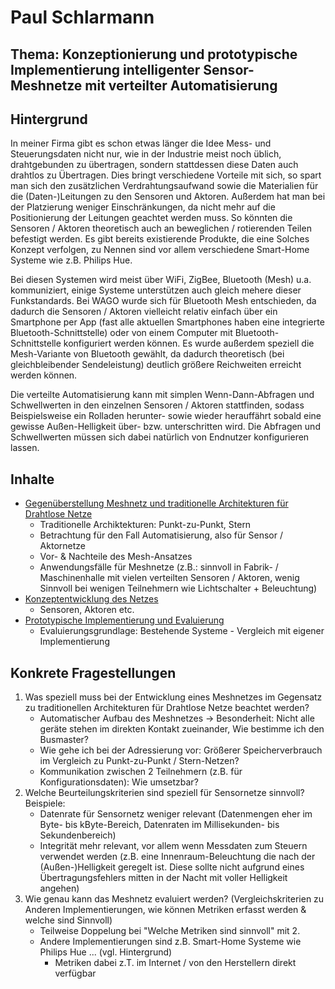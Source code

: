 # Paul Schlarmann

## Thema: Konzeptionierung und prototypische Implementierung intelligenter Sensor-Meshnetze mit verteilter Automatisierung

## Hintergrund
In meiner Firma gibt es schon etwas länger die Idee Mess- und Steuerungsdaten nicht nur, wie in der Industrie meist noch üblich, drahtgebunden zu übertragen, 
sondern stattdessen diese Daten auch drahtlos zu Übertragen. Dies bringt verschiedene Vorteile mit sich, so spart man sich den zusätzlichen Verdrahtungsaufwand
sowie die Materialien für die (Daten-)Leitungen zu den Sensoren und Aktoren. Außerdem hat man bei der Platzierung weniger Einschränkungen, da nicht mehr auf
die Positionierung der Leitungen geachtet werden muss. So könnten die Sensoren / Aktoren theoretisch auch an beweglichen / rotierenden Teilen befestigt werden.
Es gibt bereits existierende Produkte, die eine Solches Konzept verfolgen, zu Nennen sind vor allem verschiedene Smart-Home Systeme wie z.B. Philips Hue.

Bei diesen Systemen wird meist über WiFi, ZigBee, Bluetooth (Mesh) u.a. kommuniziert, einige Systeme unterstützen auch gleich mehere dieser Funkstandards. Bei
WAGO wurde sich für Bluetooth Mesh entschieden, da dadurch die Sensoren / Aktoren vielleicht relativ einfach über ein Smartphone per App (fast alle aktuellen
Smartphones haben eine integrierte Bluetooth-Schnittstelle) oder von einem Computer mit Bluetooth-Schnittstelle konfiguriert werden können. Es wurde außerdem 
speziell die Mesh-Variante von Bluetooth gewählt, da dadurch theoretisch (bei gleichbleibender Sendeleistung) deutlich größere Reichweiten erreicht werden
können. 

Die verteilte Automatisierung kann mit simplen Wenn-Dann-Abfragen und Schwellwerten in den einzelnen Sensoren / Aktoren stattfinden, sodass Beispielsweise ein
Rolladen herunter- sowie wieder herauffährt sobald eine gewisse Außen-Helligkeit über- bzw. unterschritten wird. Die Abfragen und Schwellwerten müssen sich 
dabei natürlich von Endnutzer konfigurieren lassen.

## Inhalte
 * [Gegenüberstellung Meshnetz und traditionelle Architekturen für Drahtlose Netze](./gegenueberstellung.md) 
   * Traditionelle Archiktekturen: Punkt-zu-Punkt, Stern
   * Betrachtung für den Fall Automatisierung, also für Sensor / Aktornetze
   * Vor- & Nachteile des Mesh-Ansatzes 
   * Anwendungsfälle für Meshnetze (z.B.: sinnvoll in Fabrik- / Maschinenhalle mit vielen verteilten Sensoren / Aktoren, wenig Sinnvoll bei wenigen Teilnehmern
        wie Lichtschalter + Beleuchtung)
 * [Konzeptentwicklung des Netzes](./konzeptentwicklung.md)
   * Sensoren, Aktoren etc.
 * [Prototypische Implementierung und Evaluierung](./implementierung_evaluierung.md)
   * Evaluierungsgrundlage: Bestehende Systeme - Vergleich mit eigener Implementierung

## Konkrete Fragestellungen
 1. Was speziell muss bei der Entwicklung eines Meshnetzes im Gegensatz zu traditionellen Architekturen für Drahtlose Netze beachtet werden?
    * Automatischer Aufbau des Meshnetzes -> Besonderheit: Nicht alle geräte stehen im direkten Kontakt zueinander, Wie bestimme ich den Busmaster?
    * Wie gehe ich bei der Adressierung vor: Größerer Speicherverbrauch im Vergleich zu Punkt-zu-Punkt / Stern-Netzen?
    * Kommunikation zwischen 2 Teilnehmern (z.B. für Konfigurationsdaten): Wie umsetzbar?
 2. Welche Beurteilungskriterien sind speziell für Sensornetze sinnvoll? Beispiele:
    * Datenrate für Sensornetz weniger relevant (Datenmengen eher im Byte- bis kByte-Bereich, Datenraten im Millisekunden- bis Sekundenbereich)
    * Integrität mehr relevant, vor allem wenn Messdaten zum Steuern verwendet werden (z.B. eine Innenraum-Beleuchtung die nach der (Außen-)Helligkeit geregelt
        ist. Diese sollte nicht aufgrund eines Übertragungsfehlers mitten in der Nacht mit voller Helligkeit angehen)
 3. Wie genau kann das Meshnetz evaluiert werden? (Vergleichskriterien zu Anderen Implementierungen, wie können Metriken erfasst werden & welche sind Sinnvoll)
    * Teilweise Doppelung bei "Welche Metriken sind sinnvoll" mit 2.
    * Andere Implementierungen sind z.B. Smart-Home Systeme wie Philips Hue ... (vgl. Hintergrund)
        * Metriken dabei z.T. im Internet / von den Herstellern direkt verfügbar   
